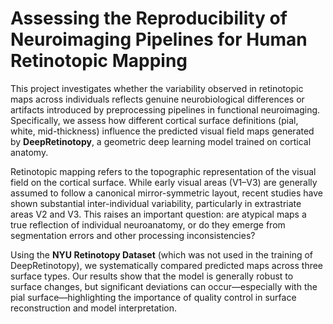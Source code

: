 # Assessing the Reproducibility of Neuroimaging Pipelines for Human Retinotopic Mapping

This project investigates whether the variability observed in retinotopic maps across individuals reflects genuine neurobiological differences or artifacts introduced by preprocessing pipelines in functional neuroimaging. Specifically, we assess how different cortical surface definitions (pial, white, mid-thickness) influence the predicted visual field maps generated by **DeepRetinotopy**, a geometric deep learning model trained on cortical anatomy.

Retinotopic mapping refers to the topographic representation of the visual field on the cortical surface. While early visual areas (V1–V3) are generally assumed to follow a canonical mirror-symmetric layout, recent studies have shown substantial inter-individual variability, particularly in extrastriate areas V2 and V3. This raises an important question: are atypical maps a true reflection of individual neuroanatomy, or do they emerge from segmentation errors and other processing inconsistencies?

Using the **NYU Retinotopy Dataset** (which was not used in the training of DeepRetinotopy), we systematically compared predicted maps across three surface types. Our results show that the model is generally robust to surface changes, but significant deviations can occur—especially with the pial surface—highlighting the importance of quality control in surface reconstruction and model interpretation.

